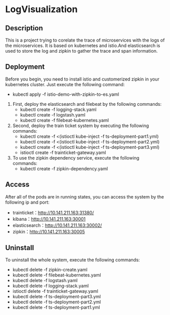# LogVisualization

## Description   
This is a project trying to corelate the trace of microservices with the logs of the microservices. It is based on kubernetes and istio.And elasticsearch is used to store the log and zipkin to gather the trace and span information.</p>

## Deployment     
Before you begin, you need to install istio and customerized zipkin in your kubernetes cluster. Just execute the following command:
* kubectl apply -f istio-demo-with-zipkin-to-es.yaml

1. First, deploy the elasticsearch and filebeat by the following commands:
    * kubectl create -f logging-stack.yaml
    * kubectl create -f logstash.yaml
    * kubectl create -f filebeat-kubernetes.yaml
2. Second, deploy the train ticket system by executing the following commands:
    * kubectl create -f <(istioctl kube-inject -f ts-deployment-part1.yml)
    * kubectl create -f <(istioctl kube-inject -f ts-deployment-part2.yml)
    * kubectl create -f <(istioctl kube-inject -f ts-deployment-part3.yml)
    * istioctl create -f trainticket-gateway.yaml
3. To use the zipkin dependency service, execute the following commands:
    * kubectl create -f zipkin-dependency.yaml
    
## Access 
After all of the pods are in running states, you can access the system by the following ip and port:
   *  trainticket：http://10.141.211.163:31380/
   *  kibana：http://10.141.211.163:30001
   *  elasticsearch：http://10.141.211.163:30002/
   *  zipkin：http://10.141.211.163:30005
    
## Uninstall   
To uninstall the whole system, execute the following commands:
   *  kubectl delete -f zipkin-create.yaml
   *  kubectl delete -f filebeat-kubernetes.yaml
   *  kubectl delete -f logstash.yaml
   *  kubectl delete -f logging-stack.yaml
   *  istioctl delete -f trainticket-gateway.yaml
   *  kubectl delete -f ts-deployment-part3.yml
   *  kubectl delete -f ts-deployment-part2.yml
   *  kubectl delete -f ts-deployment-part1.yml